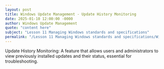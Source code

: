 ```yaml
---
layout: post
title: Windows Update Management - Update History Monitoring
date: 2025-01-10 12:00:00 -0000
author: Windows Update Management
quote: "content here"
subject: "Lesson 11 Managing Windows standards and specifications"
permalink: "/Lesson 11 Managing Windows standards and specifications/Windows Update Management/Windows Update Management - Update History Monitoring"
---
```


Update History Monitoring: A feature that allows users and administrators to view previously installed updates and their status, essential for troubleshooting.
